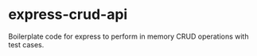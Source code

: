 # express-crud-api
Boilerplate code for express to perform in memory CRUD operations with test cases.
